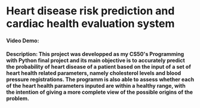 # Heart disease risk prediction and cardiac health evaluation system
#### Video Demo:  <URL HERE>
#### Description: This project was developped as my CS50's Programming with Python final project and its main objective is to accurately predict the probability of heart disease of a patient based on the input of a set of heart health related parameters, namely cholesterol levels and blood pressure registrations. The programm is also able to assess whether each of the heart health parameters inputed are within a healthy range, with the intention of giving a more complete view of the possible origins of the problem.

